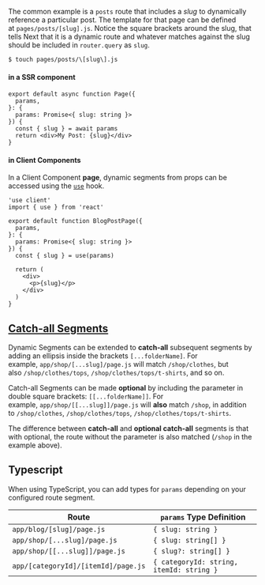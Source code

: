 The common example is a `posts` route that includes a _slug_ to dynamically reference a particular post. The template for that page can be defined at `pages/posts/[slug].js`. Notice the square brackets around the slug, that tells Next that it is a dynamic route and whatever matches against the slug should be included in `router.query` as `slug`.

```bash
$ touch pages/posts/\[slug\].js
```

#### in a SSR component 

```tsx
export default async function Page({
  params,
}: {
  params: Promise<{ slug: string }>
}) {
  const { slug } = await params
  return <div>My Post: {slug}</div>
}
```


#### in Client Components

In a Client Component **page**, dynamic segments from props can be accessed using the [`use`](https://react.dev/reference/react/use) hook.

```tsx
'use client'
import { use } from 'react'
 
export default function BlogPostPage({
  params,
}: {
  params: Promise<{ slug: string }>
}) {
  const { slug } = use(params)
 
  return (
    <div>
      <p>{slug}</p>
    </div>
  )
}
```


## [Catch-all Segments](https://nextjs.org/docs/app/api-reference/file-conventions/dynamic-routes#catch-all-segments)

Dynamic Segments can be extended to **catch-all** subsequent segments by adding an ellipsis inside the brackets `[...folderName]`. For example, `app/shop/[...slug]/page.js` will match `/shop/clothes`, but also `/shop/clothes/tops`, `/shop/clothes/tops/t-shirts`, and so on.

Catch-all Segments can be made **optional** by including the parameter in double square brackets: `[[...folderName]]`. For example, `app/shop/[[...slug]]/page.js` will **also** match `/shop`, in addition to `/shop/clothes`, `/shop/clothes/tops`, `/shop/clothes/tops/t-shirts`.

The difference between **catch-all** and **optional catch-all** segments is that with optional, the route without the parameter is also matched (`/shop` in the example above).


## Typescript 

When using TypeScript, you can add types for `params` depending on your configured route segment.

|Route|`params` Type Definition|
|---|---|
|`app/blog/[slug]/page.js`|`{ slug: string }`|
|`app/shop/[...slug]/page.js`|`{ slug: string[] }`|
|`app/shop/[[...slug]]/page.js`|`{ slug?: string[] }`|
|`app/[categoryId]/[itemId]/page.js`|`{ categoryId: string, itemId: string }`|